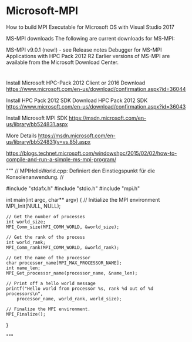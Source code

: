 # Microsoft-MPI
How to build MPI Executable for Microsoft OS with Visual Studio 2017

MS-MPI downloads
The following are current downloads for MS-MPI:

MS-MPI v9.0.1 (new!) - see Release notes
Debugger for MS-MPI Applications with HPC Pack 2012 R2
Earlier versions of MS-MPI are available from the Microsoft Download Center.

# 
Install Microsoft HPC-Pack 2012 Client or 2016
Download https://www.microsoft.com/en-us/download/confirmation.aspx?id=36044

Install  HPC Pack 2012 SDK 
Download  HPC Pack 2012 SDK 
https://www.microsoft.com/en-us/download/confirmation.aspx?id=36043

Install Microsoft MPI SDK
https://msdn.microsoft.com/en-us/library/bb524831.aspx

More Details
https://msdn.microsoft.com/en-us/library/bb524831(v=vs.85).aspx



https://blogs.technet.microsoft.com/windowshpc/2015/02/02/how-to-compile-and-run-a-simple-ms-mpi-program/



"""
// MPIHelloWorld.cpp: Definiert den Einstiegspunkt für die Konsolenanwendung.
//


#include "stdafx.h"
#include "stdio.h"
#include "mpi.h"

int main(int argc, char** argv) {
	// Initialize the MPI environment
	MPI_Init(NULL, NULL);

	// Get the number of processes
	int world_size;
	MPI_Comm_size(MPI_COMM_WORLD, &world_size);

	// Get the rank of the process
	int world_rank;
	MPI_Comm_rank(MPI_COMM_WORLD, &world_rank);

	// Get the name of the processor
	char processor_name[MPI_MAX_PROCESSOR_NAME];
	int name_len;
	MPI_Get_processor_name(processor_name, &name_len);

	// Print off a hello world message
	printf("Hello world from processor %s, rank %d out of %d processors\n",
		processor_name, world_rank, world_size);

	// Finalize the MPI environment.
	MPI_Finalize();
}

"""
